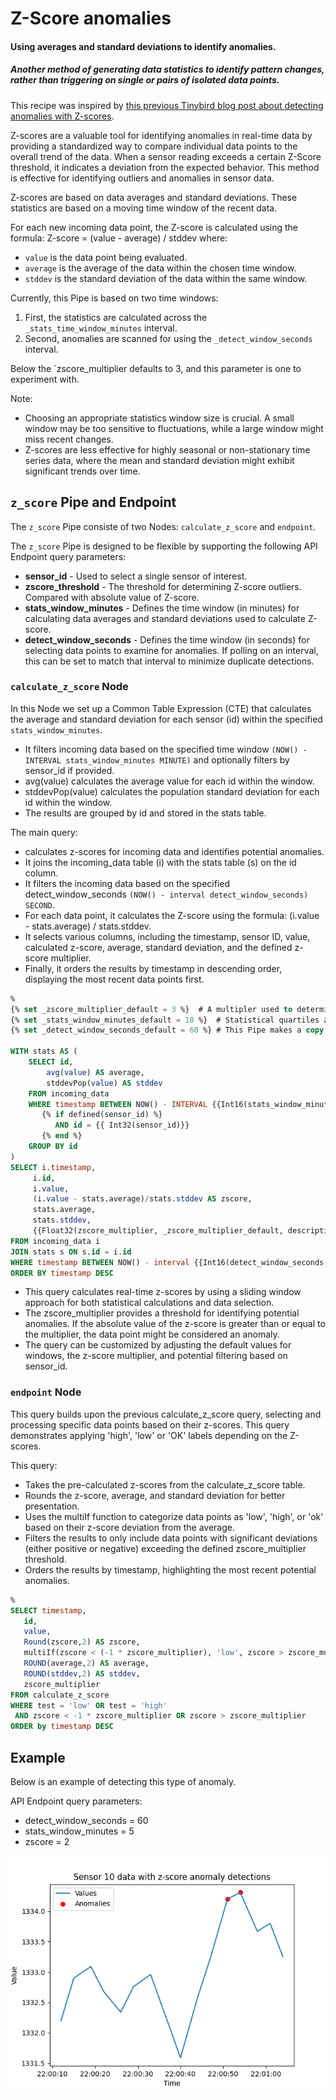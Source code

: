 # Z-Score anomalies
#### Using averages and standard deviations to identify anomalies. 

##### Another method of generating data statistics to identify pattern changes, rather than triggering on single or pairs of isolated data points.

This recipe was inspired by [this previous Tinybird blog post about detecting anomalies with Z-scores](https://www.tinybird.co/blog-posts/anomaly-detection). 

Z-scores are a valuable tool for identifying anomalies in real-time data by providing a standardized way to compare individual data points to the overall trend of the data. When a sensor reading exceeds a certain Z-Score threshold, it indicates a deviation from the expected behavior. This method is effective for identifying outliers and anomalies in sensor data.

Z-scores are based on data averages and standard deviations. These statistics are based on a moving time window of the recent data. 

For each new incoming data point, the Z-score is calculated using the formula:
Z-score = (value - average) / stddev
where:

* `value` is the data point being evaluated. 
* `average` is the average of the data within the chosen time window.
* `stddev` is the standard deviation of the data within the same window.

Currently, this Pipe is based on two time windows:
1) First, the statistics are calculated across the `_stats_time_window_minutes` interval.
2) Second, anomalies are scanned for using the `_detect_window_seconds` interval.

Below the `zscore_multiplier defaults to 3, and this parameter is one to experiment with. 

Note:

* Choosing an appropriate statistics window size is crucial. A small window may be too sensitive to fluctuations, while a large window might miss recent changes.
* Z-scores are less effective for highly seasonal or non-stationary time series data, where the mean and standard deviation might exhibit significant trends over time.


## `z_score` Pipe and Endpoint

The `z_score` Pipe consiste of two Nodes: `calculate_z_score` and `endpoint`.

The `z_score` Pipe is designed to be flexible by supporting the following API Endpoint query parameters:
* **sensor_id** - Used to select a single sensor of interest.
* **zscore_threshold** - The threshold for determining Z-score outliers. Compared with absolute value of Z-score.
* **stats_window_minutes** - Defines the time window (in minutes) for calculating data averages and standard deviations used to calculate Z-score.
* **detect_window_seconds** - Defines the time window (in seconds) for selecting data points to examine for anomalies. If polling on an interval, this can be set to match that interval to minimize duplicate detections.

### `calculate_z_score` Node

In this Node we set up a Common Table Expression (CTE) that calculates the average and standard deviation for each sensor (id) within the specified `stats_window_minutes`.
* It filters incoming data based on the specified time window `(NOW() - INTERVAL stats_window_minutes MINUTE)` and optionally filters by sensor_id if provided.
* avg(value) calculates the average value for each id within the window.
* stddevPop(value) calculates the population standard deviation for each id within the window.
* The results are grouped by id and stored in the stats table.

The main query:
*  calculates z-scores for incoming data and identifies potential anomalies.
* It joins the incoming_data table (i) with the stats table (s) on the id column.
* It filters the incoming data based on the specified detect_window_seconds `(NOW() - interval detect_window_seconds) SECOND`.
* For each data point, it calculates the Z-score using the formula: (i.value - stats.average) / stats.stddev.
* It selects various columns, including the timestamp, sensor ID, value, calculated z-score, average, standard deviation, and the defined z-score multiplier.
* Finally, it orders the results by timestamp in descending order, displaying the most recent data points first.


```sql
%
{% set _zscore_multiplier_default = 3 %}  # A multipler used to determine Z-score outliers. 
{% set _stats_window_minutes_default = 10 %}  # Statistical quartiles are based on this most recent window.
{% set _detect_window_seconds_default = 60 %} # This Pipe makes a copy every minute, so selecting events since last copy. 

WITH stats AS (
    SELECT id,
        avg(value) AS average,
        stddevPop(value) AS stddev
    FROM incoming_data
    WHERE timestamp BETWEEN NOW() - INTERVAL {{Int16(stats_window_minutes, _stats_window_minutes_default)}} MINUTE AND NOW()
       {% if defined(sensor_id) %}               
          AND id = {{ Int32(sensor_id)}}
       {% end %}  
    GROUP BY id  
)
SELECT i.timestamp, 
     i.id, 
     i.value, 
     (i.value - stats.average)/stats.stddev AS zscore,
     stats.average,
     stats.stddev,
     {{Float32(zscore_multiplier, _zscore_multiplier_default, description="Z-Score multipler to identify anomalies.")}} AS zscore_multiplier
FROM incoming_data i
JOIN stats s ON s.id = i.id
WHERE timestamp BETWEEN NOW() - interval {{Int16(detect_window_seconds, _detect_window_seconds_default)}} SECOND AND NOW()
ORDER BY timestamp DESC
```

* This query calculates real-time z-scores by using a sliding window approach for both statistical calculations and data selection.
* The zscore_multiplier provides a threshold for identifying potential anomalies. If the absolute value of the z-score is greater than or equal to the multiplier, the data point might be considered an anomaly.
* The query can be customized by adjusting the default values for windows, the z-score multiplier, and potential filtering based on sensor_id.


### `endpoint` Node

This query builds upon the previous calculate_z_score query, selecting and processing specific data points based on their z-scores. This query demonstrates applying 'high', 'low' or 'OK' labels depending on the Z-scores. 

This query:
* Takes the pre-calculated z-scores from the calculate_z_score table.
* Rounds the z-score, average, and standard deviation for better presentation.
* Uses the multiIf function to categorize data points as 'low', 'high', or 'ok' based on their z-score deviation from the average.
* Filters the results to only include data points with significant deviations (either positive or negative) exceeding the defined zscore_multiplier threshold.
* Orders the results by timestamp, highlighting the most recent potential anomalies.

```sql
%
SELECT timestamp,
   id,
   value,
   Round(zscore,2) AS zscore,
   multiIf(zscore < (-1 * zscore_multiplier), 'low', zscore > zscore_multiplier, 'high','ok') AS test,
   ROUND(average,2) AS average,
   ROUND(stddev,2) AS stddev,
   zscore_multiplier
FROM calculate_z_score
WHERE test = 'low' OR test = 'high' 
 AND zscore < -1 * zscore_multiplier OR zscore > zscore_multiplier 
ORDER by timestamp DESC
```

## Example

Below is an example of detecting this type of anomaly. 

API Endpoint query parameters:

* detect_window_seconds = 60
* stats_window_minutes = 5
* zscore = 2

![Z-score anomaly detected](../charts/sensor_10_anomaly_z-score.png)

